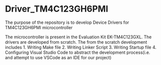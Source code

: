 # Driver_TM4C123GH6PMI
The purpose of the repository is to develop Device Drivers for TM4C123GH6PMI microcontroller

The microcontroller is present in the Evaluation Kit EK-TM4C123GXL. The drivers are developed from scratch. The from the scratch development includes
    1. Writing Make file
    2. Writing Linker Script
    3. Writing Startup file
    4. Configuring Visual Studio Code to abstract the development process(i.e. and attempt to use VSCode as an IDE for our project) 

